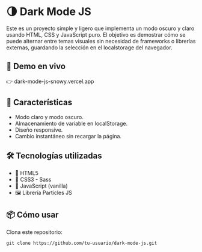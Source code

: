 # 🌗 Dark Mode JS

Este es un proyecto simple y ligero que implementa un modo oscuro y claro usando HTML, CSS y JavaScript puro. El objetivo es demostrar cómo se puede alternar entre temas visuales sin necesidad de frameworks o librerías externas, guardando la selección en el localstorage del navegador.

## 🔗 Demo en vivo
👉 dark-mode-js-snowy.vercel.app

## 🚀 Características

- Modo claro y modo oscuro.
- Almacenamiento de variable en localStorage.
- Diseño responsive.
- Cambio instantáneo sin recargar la página.

## 🛠️ Tecnologías utilizadas

 - 🧱 HTML5
 - 🎨 CSS3 - Sass
 - 🧠 JavaScript (vanilla)
 - 🖼️ Librería Particles JS

## 📦 Cómo usar

Clona este repositorio:
```
git clone https://github.com/tu-usuario/dark-mode-js.git

```
